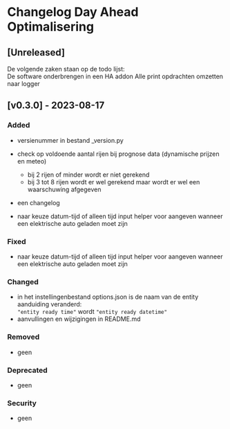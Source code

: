 # Changelog Day Ahead Optimalisering
## [Unreleased]
De volgende zaken staan op de todo lijst: <br>
De software onderbrengen in een HA addon
Alle print opdrachten omzetten naar logger

## [v0.3.0] - 2023-08-17

### Added

- versienummer in bestand _version.py
- check op voldoende aantal rijen bij prognose data (dynamische prijzen en meteo)
    - bij 2 rijen of minder wordt er niet gerekend<br>
    - bij 3 tot 8 rijen wordt er wel gerekend maar wordt er wel een waarschuwing afgegeven 
    
- een changelog
- naar keuze datum-tijd of alleen tijd input helper voor aangeven wanneer een elektrische auto geladen moet zijn

### Fixed

- naar keuze datum-tijd of alleen tijd input helper voor aangeven wanneer een elektrische auto geladen moet zijn

### Changed
    
- in het instellingenbestand options.json is de naam van de entity aanduiding veranderd: <br>
`"entity ready time"` wordt `"entity ready datetime"`
- aanvullingen en wijzigingen in README.md

### Removed

- geen

### Deprecated

- geen

### Security

- geen
